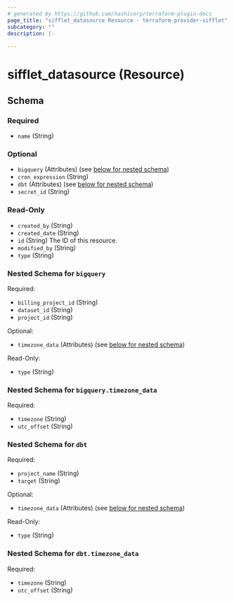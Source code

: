 ```yaml
---
# generated by https://github.com/hashicorp/terraform-plugin-docs
page_title: "sifflet_datasource Resource - terraform-provider-sifflet"
subcategory: ""
description: |-
  
---
```


# sifflet_datasource (Resource)





<!-- schema generated by tfplugindocs -->
## Schema

### Required

- `name` (String)

### Optional

- `bigquery` (Attributes) (see [below for nested schema](#nestedatt--bigquery))
- `cron_expression` (String)
- `dbt` (Attributes) (see [below for nested schema](#nestedatt--dbt))
- `secret_id` (String)

### Read-Only

- `created_by` (String)
- `created_date` (String)
- `id` (String) The ID of this resource.
- `modified_by` (String)
- `type` (String)

<a id="nestedatt--bigquery"></a>
### Nested Schema for `bigquery`

Required:

- `billing_project_id` (String)
- `dataset_id` (String)
- `project_id` (String)

Optional:

- `timezone_data` (Attributes) (see [below for nested schema](#nestedatt--bigquery--timezone_data))

Read-Only:

- `type` (String)

<a id="nestedatt--bigquery--timezone_data"></a>
### Nested Schema for `bigquery.timezone_data`

Required:

- `timezone` (String)
- `utc_offset` (String)



<a id="nestedatt--dbt"></a>
### Nested Schema for `dbt`

Required:

- `project_name` (String)
- `target` (String)

Optional:

- `timezone_data` (Attributes) (see [below for nested schema](#nestedatt--dbt--timezone_data))

Read-Only:

- `type` (String)

<a id="nestedatt--dbt--timezone_data"></a>
### Nested Schema for `dbt.timezone_data`

Required:

- `timezone` (String)
- `utc_offset` (String)
